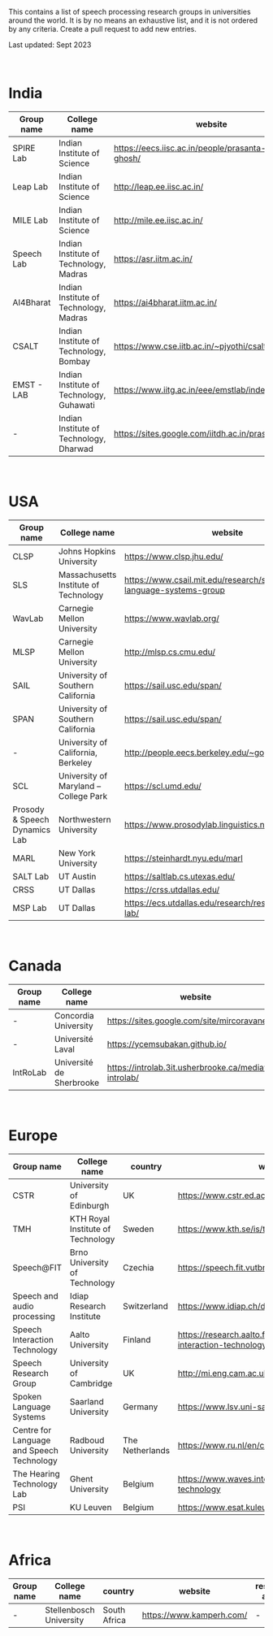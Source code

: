 This contains a list of speech processing research groups in universities around the world. It is by no means an exhaustive list, and it is not ordered by any criteria. Create a pull request to add new entries.

Last updated: Sept 2023

<br>

# India

| Group name | College name | website | research areas |
|---|---|---|---|
| SPIRE Lab | Indian Institute of Science | https://eecs.iisc.ac.in/people/prasanta-kumar-ghosh/ | - |
| Leap Lab | Indian Institute of Science | http://leap.ee.iisc.ac.in/ | - |
| MILE Lab | Indian Institute of Science | http://mile.ee.iisc.ac.in/ | - |
| Speech Lab | Indian Institute of Technology, Madras | https://asr.iitm.ac.in/ | - |
| AI4Bharat | Indian Institute of Technology, Madras | https://ai4bharat.iitm.ac.in/ | - |
| CSALT | Indian Institute of Technology, Bombay | https://www.cse.iitb.ac.in/~pjyothi/csalt/ | - |
| EMST - LAB | Indian Institute of Technology, Guhawati | https://www.iitg.ac.in/eee/emstlab/index.php | - |
| - | Indian Institute of Technology, Dharwad | https://sites.google.com/iitdh.ac.in/prasanna/home | - |

<br>

# USA

| Group name | College name | website | research areas |
|---|---|---|---|
| CLSP | Johns Hopkins University | https://www.clsp.jhu.edu/ | - |
| SLS | Massachusetts Institute of Technology | https://www.csail.mit.edu/research/spoken-language-systems-group | - |
| WavLab | Carnegie Mellon University | https://www.wavlab.org/ | - |
| MLSP | Carnegie Mellon University | http://mlsp.cs.cmu.edu/ | - |
| SAIL | University of Southern California | https://sail.usc.edu/span/ | - |
| SPAN | University of Southern California | https://sail.usc.edu/span/ | - |
| - | University of California, Berkeley | http://people.eecs.berkeley.edu/~gopala | - |
| SCL | University of Maryland – College Park | https://scl.umd.edu/ | - |
| Prosody & Speech Dynamics Lab | Northwestern University | https://www.prosodylab.linguistics.northwestern.edu/ | speech production, perception |
| MARL | New York University | https://steinhardt.nyu.edu/marl | - |
| SALT Lab | UT Austin | https://saltlab.cs.utexas.edu/ | - |
| CRSS | UT Dallas | https://crss.utdallas.edu/ | - |
| MSP Lab | UT Dallas | https://ecs.utdallas.edu/research/researchlabs/msp-lab/ | - |

<br>

# Canada

| Group name | College name | website | research areas |
|---|---|---|---|
| - | Concordia University | https://sites.google.com/site/mircoravanelli/ | - |
| - | Université Laval | https://ycemsubakan.github.io/ | - |
| IntRoLab | Université de Sherbrooke | https://introlab.3it.usherbrooke.ca/mediawiki-introlab/ | - |

<br>

# Europe

| Group name | College name | country | website | research areas |
|---|---|---|---|---|
| CSTR | University of Edinburgh | UK | https://www.cstr.ed.ac.uk/ | - |
| TMH | KTH Royal Institute of Technology | Sweden | https://www.kth.se/is/tmh/ | - |
| Speech@FIT | Brno University of Technology | Czechia | https://speech.fit.vutbr.cz/ |  - |
| Speech and audio processing | Idiap Research Institute | Switzerland | https://www.idiap.ch/data-group/1 | - |
| Speech Interaction Technology | Aalto University | Finland | https://research.aalto.fi/en/organisations/speech-interaction-technology | - |
| Speech Research Group | University of Cambridge | UK | http://mi.eng.cam.ac.uk/Main/Speech/WebHome | - |
| Spoken Language Systems | Saarland University | Germany | https://www.lsv.uni-saarland.de/ | - |
| Centre for Language and Speech Technology | Radboud University | The Netherlands | https://www.ru.nl/en/cls/clst | - |
| The Hearing Technology Lab | Ghent University | Belgium | https://www.waves.intec.ugent.be/hearing-technology | - |
| PSI | KU Leuven | Belgium | https://www.esat.kuleuven.be/psi | - |

<br>

# Africa

| Group name | College name | country | website | research areas |
|---|---|---|---|---|
| - | Stellenbosch University | South Africa | https://www.kamperh.com/ | - |

